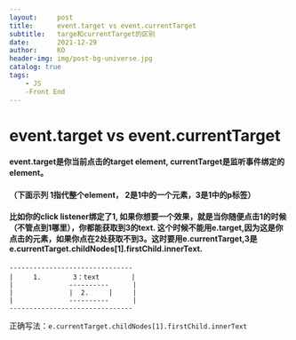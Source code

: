 ```yaml
---
layout:     post
title:      event.target vs event.currentTarget
subtitle:   targe和currentTarget的区别
date:       2021-12-29
author:     KO
header-img: img/post-bg-universe.jpg
catalog: true
tags:
    - JS
    -Front End
---
```



# event.target vs event.currentTarget

#### event.target是你当前点击的target element, currentTarget是监听事件绑定的element。
#### （下面示列 1指代整个element， 2是1中的一个元素，3是1中的p标签） 
#### 比如你的click listener绑定了1, 如果你想要一个效果，就是当你随便点击1的时候（不管点到1哪里），你都能获取到3的text. 这个时候不能用e.target,因为这是你点击的元素，如果你点在2处获取不到3。这时要用e.currentTarget,3是e.currentTarget.childNodes[1].firstChild.innerText.

```
-------------------------------
|     1.        3：text        |
|              ----------      | 
|              |  2.     |     |
|              ----------      |
-------------------------------
```


正确写法：`e.currentTarget.childNodes[1].firstChild.innerText`
